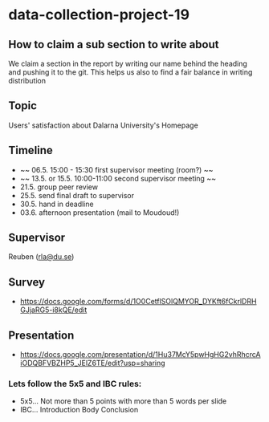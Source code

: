 # data-collection-project-19

## How to claim a sub section to write about
We claim a section in the report by writing our name behind the heading and pushing it to the git. This helps us also to find a fair balance in writing distribution

## Topic
Users' satisfaction about Dalarna University's Homepage

## Timeline
* ~~ 06.5. 15:00 - 15:30 first supervisor meeting (room?) ~~
* ~~ 13.5. or 15.5. 10:00-11:00 second supervisor meeting ~~
* 21.5. group peer review
* 25.5. send final draft to supervisor
* 30.5. hand in deadline
* 03.6. afternoon presentation (mail to Moudoud!)

## Supervisor
Reuben (rla@du.se)

## Survey
* https://docs.google.com/forms/d/1O0CetflSOlQMYOR_DYKft6fCkrlDRHGJjaRG5-i8kQE/edit

## Presentation
* https://docs.google.com/presentation/d/1Hu37McY5pwHgHG2vhRhcrcAiODQBFVBZHP5_JElZ6TE/edit?usp=sharing

### Lets follow the 5x5 and IBC rules:
* 5x5... Not more than 5 points with more than 5 words per slide
* IBC... Introduction Body Conclusion
